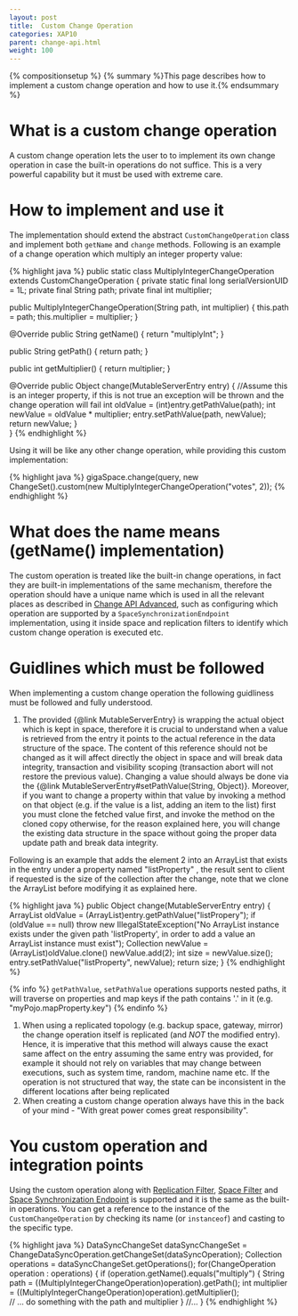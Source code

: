 ```yaml
---
layout: post
title:  Custom Change Operation
categories: XAP10
parent: change-api.html
weight: 100
---
```


{% compositionsetup %}
{% summary %}This page describes how to implement a custom change operation and how to use it.{% endsummary %}

# What is a custom change operation

A custom change operation lets the user to to implement its own change operation in case the built-in operations do not suffice. This is a very powerful capability but it must be used with extreme care.

# How to implement and use it

The implementation should extend the abstract `CustomChangeOperation` class and implement both `getName` and `change` methods.
Following is an example of a change operation which multiply an integer property value:

{% highlight java %}
public static class MultiplyIntegerChangeOperation extends CustomChangeOperation {
  private static final long serialVersionUID = 1L;
  private final String path;
  private final int multiplier;

  public MultiplyIntegerChangeOperation(String path, int multiplier) {
    this.path = path;
    this.multiplier = multiplier;
  }

  @Override
  public String getName() {
    return "multiplyInt";
  }
  
  public String getPath() {
	return path;
  }
  
  public int getMultiplier() {
	return multiplier;
  }

  @Override
  public Object change(MutableServerEntry entry) {
    //Assume this is an integer property, if this is not true an exception will be thrown and the change operation will fail
    int oldValue = (int)entry.getPathValue(path);
    int newValue = oldValue * multiplier;
    entry.setPathValue(path, newValue);
    return newValue;
  }  
}
{% endhighlight %}

Using it will be like any other change operation, while providing this custom implementation:

{% highlight java %}
gigaSpace.change(query, new ChangeSet().custom(new MultiplyIntegerChangeOperation("votes", 2));
{% endhighlight %}

# What does the name means (getName() implementation)

The custom operation is treated like the built-in change operations, in fact they are built-in implementations of the same mechanism, therefore the operation should have a unique name which is used in all the relevant places as described in [Change API Advanced](./change-api-advanced.html), such as configuring which operation are supported by a `SpaceSynchronizationEndpoint` implementation, using it inside space and replication filters to identify which custom change operation is executed etc.

# Guidlines which must be followed

When implementing a custom change operation the following guidliness must be followed and fully understood.
1. The provided {@link MutableServerEntry} is wrapping the actual object which is kept in space, therefore it is crucial to understand when a value is retrieved from the entry 
it points to the actual reference in the data structure of the space. The content of this reference should not be changed as it will affect directly the object in space and will
break data integrity, transaction and visibility scoping (transaction abort will not restore the previous value). Changing a value should always be done via the {@link MutableServerEntry#setPathValue(String, Object)}. 
Moreover, if you want to change a property within that value by invoking a method on that object (e.g. if the value is a list, adding an item to the list) 
first you must clone the fetched value first, and invoke the method on the cloned copy otherwise, for the reason explained here, 
you will change the existing data structure in the space without going the proper data update path and break data integrity.

Following is an example that adds the element 2 into an ArrayList that exists in the entry under a property named "listProperty" , 
the result sent to client if requested is the size of the collection after the change, note that we clone the ArrayList before modifying it as explained here.
	 
{% highlight java %}
public Object change(MutableServerEntry entry) {
  ArrayList oldValue = (ArrayList)entry.getPathValue("listPropery");
  if (oldValue == null)
    throw new IllegalStateException("No ArrayList instance exists under the given path 'listProperty', 
	           					     in order to add a value an ArrayList instance must exist");
  Collection newValue = (ArrayList)oldValue.clone()
  newValue.add(2);
  int size = newValue.size();
  entry.setPathValue("listProperty", newValue);
  return size;
}
{% endhighlight %}
	 
{% info %}
`getPathValue`, `setPathValue` operations supports nested paths, it will traverse on properties and map keys if the path contains '.' in it (e.g. "myPojo.mapProperty.key")
{% endinfo %}	  
1. When using a replicated topology (e.g. backup space, gateway, mirror) the change operation itself is replicated (and *NOT* the modified entry). 
Hence, it is imperative that this method will always cause the exact same affect on the entry assuming the same entry was provided, for example it should not rely 
on variables that may change between executions, such as system time, random, machine name etc.
If the operation is not structured that way, the state can be inconsistent in the different locations after being replicated 
1. When creating a custom change operation always have this in the back of your mind - "With great power comes great responsibility".

# You custom operation and integration points

Using the custom operation along with [Replication Filter](./cluster-replication-filters.html), [Space Filter](./space-filters.html) and [Space Synchronization Endpoint](./space-synchronization-endpoint-api.html) is supported
and it is the same as the built-in operations. You can get a reference to the instance of the `CustomChangeOperation` by checking its name (or `instanceof`) and casting to the specific type.

{% highlight java %}
DataSyncChangeSet dataSyncChangeSet = ChangeDataSyncOperation.getChangeSet(dataSyncOperation);
Collection<ChangeOperation> operations = dataSyncChangeSet.getOperations();
for(ChangeOperation operation : operations) {
  if (operation.getName().equals("multiply") {
    String path = ((MultiplyIntegerChangeOperation)operation).getPath();
	int multiplier = ((MultiplyIntegerChangeOperation)operation).getMultiplier();    
    // ... do something with the path and multiplier
  }
  //...
}
{% endhighlight %}